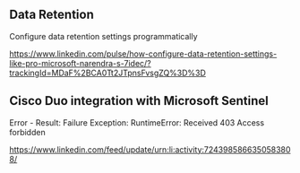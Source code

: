 ## Data Retention
Configure data retention settings programmatically
   
https://www.linkedin.com/pulse/how-configure-data-retention-settings-like-pro-microsoft-narendra-s-7idec/?trackingId=MDaF%2BCA0Tt2JTpnsFvsgZQ%3D%3D
   
## Cisco Duo integration with Microsoft Sentinel

Error - Result: Failure Exception: RuntimeError: Received 403 Access forbidden

https://www.linkedin.com/feed/update/urn:li:activity:7243985866350583808/
   
